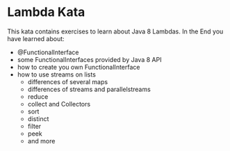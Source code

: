 # Lambda Kata
This kata contains exercises to learn about Java 8 Lambdas. In the End you have learned about:
- @FunctionalInterface
- some FunctionalInterfaces provided by Java 8 API
- how to create you own FunctionalInterface
- how to use streams on lists
    - differences of several maps
    - differences of streams and parallelstreams
    - reduce
    - collect and Collectors
    - sort
    - distinct
    - filter
    - peek
    - and more
